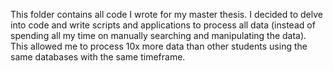 This folder contains all code I wrote for my master thesis. I decided to delve into code and write scripts and applications to process all data (instead of spending all my time on manually searching and manipulating the data). This allowed me to process 10x more data than other students using the same databases with the same timeframe.